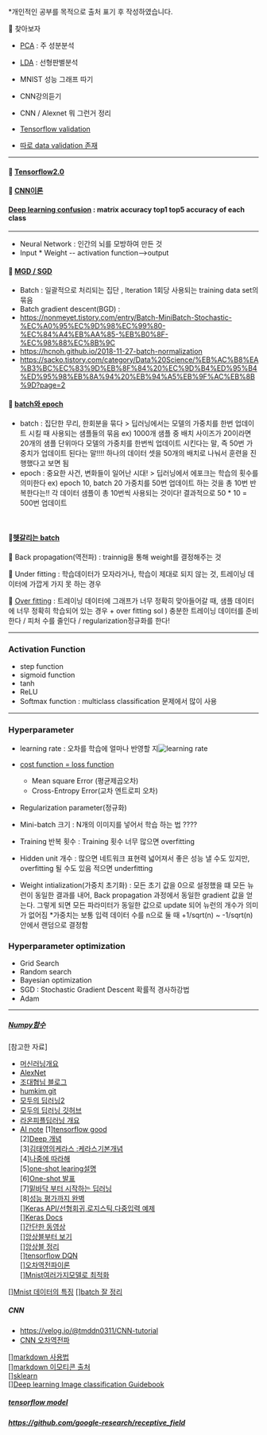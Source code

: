 *개인적인 공부를 목적으로 출처 표기 후 작성하였습니다.

🥝 찾아보자<br>

- [PCA](https://bskyvision.com/347?category=635506) : 주 성분분석
- [LDA](https://bskyvision.com/351?category=635506) : 선형판별분석

- MNIST 성능 그래프 따기
- CNN강의듣기
- CNN / Alexnet 뭐 그런거 정리
- [Tensorflow validation](https://zzsza.github.io/mlops/2019/05/12/tensorflow-data-validation-basic/)
- [따로 data validation 존재](https://github.com/tensorflow/data-validation)
----------------------------------------------------------

#### 🥝 [Tensorflow2.0](https://github.com/0chae2/study_kit/blob/main/Deep/program.md)
#### 🍎 [CNN이론](https://github.com/0chae2/study_kit/blob/main/Deep/CNN/README.md)
#### [Deep learning confusion](https://programmersought.com/article/3136974038/) : matrix accuracy top1 top5 accuracy of each class

----------------------------------------------------------------

- Neural Network : 인간의 뇌를 모방하여 만든 것
- Input * Weight -- activation function-->output
 
#### 🍎 [MGD / SGD](https://light-tree.tistory.com/133)
- Batch : 일괄적으로 처리되는 집단 , Iteration 1회당 사용되는 training data set의 묶음
- Batch gradient descent(BGD) : 
- https://nonmeyet.tistory.com/entry/Batch-MiniBatch-Stochastic-%EC%A0%95%EC%9D%98%EC%99%80-%EC%84%A4%EB%AA%85-%EB%B0%8F-%EC%98%88%EC%8B%9C
- https://hcnoh.github.io/2018-11-27-batch-normalization
- https://sacko.tistory.com/category/Data%20Science/%EB%AC%B8%EA%B3%BC%EC%83%9D%EB%8F%84%20%EC%9D%B4%ED%95%B4%ED%95%98%EB%8A%94%20%EB%94%A5%EB%9F%AC%EB%8B%9D?page=2

#### 🍎 [batch와 epoch](https://bskyvision.com/803)
- batch : 집단한 무리, 한회분을 묶다 > 딥러닝에서는 모델의 가중치를 한번 업데이트 시킬 때 사용되는 샘플들의 묶음
    ex) 1000개 샘플 중 배치 사이즈가 20이라면 20개의 샘플 단위마다 모델의 가중치를 한번씩 업데이트 시킨다는 말, 즉 50번 가중치가 업데이트 된다는 말!!!! 하나의 데이터 셋을 50개의 배치로 나눠서 훈련을 진행했다고 보면 됨
- epoch : 중요한 사건, 변화들이 일어난 시대! > 딥러닝에서 에포크는 학습의 횟수를 의미한다 ex) epoch 10, batch 20 가중치를 50번 업데이트 하는 것을 총 10번 반복한다는!! 각 데이터 샘플이 총 10번씩 사용되는 것이다! 결과적으로 50 * 10 = 500번 업데이트
<br>



#### 🍎[헷갈리는 batch](https://nittaku.tistory.com/293)

🍎 Back propagation(역전파) : trainnig을 통해 weight를 결정해주는 것  

🍎 Under fitting : 학습데이터가 모자라거나, 학습이 제대로 되지 않는 것, 트레이닝 데이터에 가깝게 가지 못 하는 경우

🍎 [Over fitting](https://www.tensorflow.org/tutorials/keras/overfit_and_underfit) : 트레이닝 데이터에 그래프가 너무 정확히 맞아들어갈 때, 샘플 데이터에 너무 정확히 학습되어 있는 경우
    + over fitting sol ) 충분한 트레이닝 데이터를 준비한다 / 피처 수를 줄인다 / regularization정규화를 한다!<br>
    

-----------

### Activation Function

- step function
- sigmoid function
- tanh
- ReLU
- Softmax function : multiclass classification 문제에서 많이 사용

---------------------
### Hyperparameter

- learning rate : 오차를 학습에 얼마나 반영할 지![learning rate]()

- [cost function = loss function](http://www.gisdeveloper.co.kr/?p=7631)
  + Mean square Error (평균제곱오차)
  + Cross-Entropy Error(교차 엔트로피 오차)
  
- Regularization parameter(정규화)
- Mini-batch 크기 : N개의 이미지를 넣어서 학습 하는 법 ????
- Training 반복 횟수 : Training 횟수 너무 많으면 overfitting 
- Hidden unit 개수 : 많으면 네트워크 표현력 넓어져서 좋은 성능 낼 수도 있지만, overfitting 될 수도 있음 적으면 underfitting
- Weight intialization(가중치 초기화) : 모든 초기 값을 0으로 설정했을 떄 모든 뉴런이 동일한 결과를 내어, Back propagation 과정에서 동일한 gradient 값을 얻는다. 그렇게 되면 모든 파라미터가 동일한 값으로 update 되어 뉴런의 개수가 의미가 없어짐 *가중치는 보통 입력 데이터 수를 n으로 둘 때 +1/sqrt(n) ~ -1/sqrt(n)안에서 랜덤으로 결정함 


### Hyperparameter optimization

- Grid Search
- Random search
- Bayesian optimization
- SGD : Stochastic Gradient Descent 확률적 경사하강법
- Adam


-----------------------------------------------------------
##### [Numpy함수](https://codetorial.net/numpy/functions/index.html)



  
[참고한 자료]  
- [머신러닝개요](https://m.blog.naver.com/laonple/221166694845)
- [AlexNet](https://bskyvision.com/421)
- [조대협님 블로그](https://bcho.tistory.com/1149)
- [humkim git](https://github.com/hunkim/DeepLearningZeroToAll)
- [모두의 딥러닝2](https://www.youtube.com/watch?v=qPMeuL2LIqY&list=PLQ28Nx3M4Jrguyuwg4xe9d9t2XE639e5C&index=2)
- [모두의 딥러닝 깃허브](https://github.com/hunkim/DeepLearningZeroToAll/tree/master/tf2)
- [라온피플딥러닝 개요](https://blog.naver.com/PostView.nhn?blogId=laonple&logNo=220608018546)
- [AI note](https://github.com/SeonminKim1/AI_Notes)
[1][tensorflow good](https://codetorial.net/tensorflow/basics_of_optimizer.html)<br>
[2][Deep 개념](https://excelsior-cjh.tistory.com/79)<br>
[3][김태영의케라스 :케라스기본개념](https://tykimos.github.io/lecture/)<br>
[4][나중에 따라해](https://www.edwith.org/deeplearningai4/lecture/34895)<br>
[5][one-shot learing설명](https://medium.com/mathpresso/%EC%83%B4-%EB%84%A4%ED%8A%B8%EC%9B%8C%ED%81%AC%EB%A5%BC-%EC%9D%B4%EC%9A%A9%ED%95%9C-%EC%9D%B4%EB%AF%B8%EC%A7%80-%EA%B2%80%EC%83%89%EA%B8%B0%EB%8A%A5-%EB%A7%8C%EB%93%A4%EA%B8%B0-f2af4f9e312a)<br>
[6][One-shot 발표](http://dsba.korea.ac.kr/seminar/?mod=document&uid=63)<br>
[7][밑바닥 부터 시작하는 딥러닝](https://velog.io/@jakeseo_me/%EB%B0%91%EB%B0%94%EB%8B%A5%EB%B6%80%ED%84%B0-%EC%8B%9C%EC%9E%91%ED%95%98%EB%8A%94-%EB%94%A5%EB%9F%AC%EB%8B%9D-2-2-MNIST-%EC%86%90%EA%B8%80%EC%94%A8-%EC%88%AB%EC%9E%90-%EC%9D%B8%EC%8B%9D)<br>
[8][성능 평가까지 완벽](https://velog.io/@tmddn0311/mnist-classification)<br>
[][Keras API/선형회귀,로지스틱,다중입력 예제](https://wikidocs.net/38861)<br>
[][Keras Docs](https://keras.io/ko/optimizers/)<br>
[][간단한 동영상](https://www.youtube.com/watch?v=VWFPlPYxzNg&list=PLVNY1HnUlO2702hhjCldVCwKiudLHhPG0)<br>
[][앙상블부터 보기](https://ebbnflow.tistory.com/133)<br>
[][앙상블 정리](https://teddylee777.github.io/scikit-learn/scikit-learn-ensemble)<br>
[][tensorflow DQN](https://github.com/devsisters/DQN-tensorflow/)<br>
[][오차역전파이론](https://excelsior-cjh.tistory.com/171)<br>
[][Mnist여러가지모델로 최적화](https://buomsoo-kim.github.io/keras/2018/04/22/Easy-deep-learning-with-Keras-4.md/)<br>

[][Mnist 데이터의 특징](https://supermemi.tistory.com/10?category=835152)
[][batch 잘 정리](
  [해당깃]https://github.com/shuuki4/Batch-Normalization)
##### CNN
 - https://velog.io/@tmddn0311/CNN-tutorial
 - [CNN 오차역전파](https://ratsgo.github.io/deep%20learning/2017/04/05/CNNbackprop/)


[][markdown 사용법](https://steemit.com/kr/@buket47/emoji-2018-05-10)<br>
[][markdown 이모티콘 출처](http://www.iemoji.com/#?category=food-drink&version=36&theme=appl&skintone=default)<br>
[][sklearn](https://scikit-learn.org/stable/)<br>
[][Deep learning Image classification Guidebook](https://hoya012.github.io/blog/deeplearning-classification-guidebook-1/)



##### [tensorflow model](https://github.com/tensorflow/models/tree/master/research)
##### https://github.com/google-research/receptive_field
